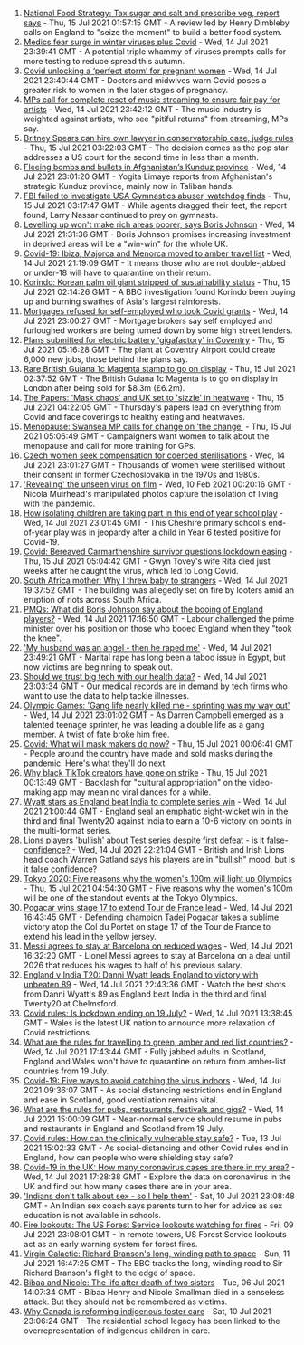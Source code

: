 1. [National Food Strategy: Tax sugar and salt and prescribe veg, report says](https://www.bbc.co.uk/news/uk-57838103) - Thu, 15 Jul 2021 01:57:15 GMT - A review led by Henry Dimbleby calls on England to "seize the moment" to build a better food system.
2. [Medics fear surge in winter viruses plus Covid](https://www.bbc.co.uk/news/health-57837192) - Wed, 14 Jul 2021 23:39:41 GMT - A potential triple whammy of viruses prompts calls for more testing to reduce spread this autumn.
3. [Covid unlocking a ‘perfect storm’ for pregnant women](https://www.bbc.co.uk/news/health-57840159) - Wed, 14 Jul 2021 23:40:44 GMT - Doctors and midwives warn Covid poses a greater risk to women in the later stages of pregnancy.
4. [MPs call for complete reset of music streaming to ensure fair pay for artists](https://www.bbc.co.uk/news/entertainment-arts-57838473) - Wed, 14 Jul 2021 23:42:12 GMT - The music industry is weighted against artists, who see "pitiful returns" from streaming, MPs say.
5. [Britney Spears can hire own lawyer in conservatorship case, judge rules](https://www.bbc.co.uk/news/world-us-canada-57839526) - Thu, 15 Jul 2021 03:22:03 GMT - The decision comes as the pop star addresses a US court for the second time in less than a month.
6. [Fleeing bombs and bullets in Afghanistan’s Kunduz province](https://www.bbc.co.uk/news/world-asia-57841719) - Wed, 14 Jul 2021 23:01:20 GMT - Yogita Limaye reports from Afghanistan's strategic Kunduz province, mainly now in Taliban hands.
7. [FBI failed to investigate USA Gymnastics abuser, watchdog finds](https://www.bbc.co.uk/news/world-us-canada-57844784) - Thu, 15 Jul 2021 03:17:47 GMT - While agents dragged their feet, the report found, Larry Nassar continued to prey on gymnasts.
8. [Levelling up won't make rich areas poorer, says Boris Johnson](https://www.bbc.co.uk/news/uk-politics-57844084) - Wed, 14 Jul 2021 21:31:36 GMT - Boris Johnson promises increasing investment in deprived areas will be a "win-win" for the whole UK.
9. [Covid-19: Ibiza, Majorca and Menorca moved to amber travel list](https://www.bbc.co.uk/news/uk-57839184) - Wed, 14 Jul 2021 21:19:09 GMT - It means those who are not double-jabbed or under-18 will have to quarantine on their return.
10. [Korindo: Korean palm oil giant stripped of sustainability status](https://www.bbc.co.uk/news/world-asia-57845156) - Thu, 15 Jul 2021 02:14:26 GMT - A BBC investigation found Korindo been buying up and burning swathes of Asia's largest rainforests.
11. [Mortgages refused for self-employed who took Covid grants](https://www.bbc.co.uk/news/business-57843756) - Wed, 14 Jul 2021 23:00:27 GMT - Mortgage brokers say self employed and furloughed workers are being turned down by some high street lenders.
12. [Plans submitted for electric battery 'gigafactory' in Coventry](https://www.bbc.co.uk/news/uk-england-coventry-warwickshire-57842375) - Thu, 15 Jul 2021 05:16:28 GMT - The plant at Coventry Airport could create 6,000 new jobs, those behind the plans say.
13. [Rare British Guiana 1c Magenta stamp to go on display](https://www.bbc.co.uk/news/uk-57845086) - Thu, 15 Jul 2021 02:37:52 GMT - The British Guiana 1c Magenta is to go on display in London after being sold for $8.3m (£6.2m).
14. [The Papers: 'Mask chaos' and UK set to 'sizzle' in heatwave](https://www.bbc.co.uk/news/blogs-the-papers-57844734) - Thu, 15 Jul 2021 04:22:05 GMT - Thursday's papers lead on everything from Covid and face coverings to healthy eating and heatwaves.
15. [Menopause: Swansea MP calls for change on 'the change'](https://www.bbc.co.uk/news/uk-wales-57838624) - Thu, 15 Jul 2021 05:06:49 GMT - Campaigners want women to talk about the menopause and call for more training for GPs.
16. [Czech women seek compensation for coerced sterilisations](https://www.bbc.co.uk/news/world-europe-57843624) - Wed, 14 Jul 2021 23:01:27 GMT - Thousands of women were sterilised without their consent in former Czechoslovakia in the 1970s and 1980s.
17. ['Revealing' the unseen virus on film](https://www.bbc.co.uk/news/in-pictures-55981480) - Wed, 10 Feb 2021 00:20:16 GMT - Nicola Muirhead's manipulated photos capture the isolation of living with the pandemic.
18. [How isolating children are taking part in this end of year school play](https://www.bbc.co.uk/news/uk-57837434) - Wed, 14 Jul 2021 23:01:45 GMT - This Cheshire primary school's end-of-year play was in jeopardy after a child in Year 6 tested positive for Covid-19.
19. [Covid: Bereaved Carmarthenshire survivor questions lockdown easing](https://www.bbc.co.uk/news/uk-wales-57838628) - Thu, 15 Jul 2021 05:04:42 GMT - Gwyn Tovey's wife Rita died just weeks after he caught the virus, which led to Long Covid.
20. [South Africa mother: Why I threw baby to strangers](https://www.bbc.co.uk/news/world-africa-57843685) - Wed, 14 Jul 2021 19:37:52 GMT - The building was allegedly set on fire by looters amid an eruption of riots across South Africa.
21. [PMQs: What did Boris Johnson say about the booing of England players?](https://www.bbc.co.uk/news/57837572) - Wed, 14 Jul 2021 17:16:50 GMT - Labour challenged the prime minister over his position on those who booed England when they "took the knee".
22. ['My husband was an angel - then he raped me'](https://www.bbc.co.uk/news/world-middle-east-57694110) - Wed, 14 Jul 2021 23:49:21 GMT - Marital rape has long been a taboo issue in Egypt, but now victims are beginning to speak out.
23. [Should we trust big tech with our health data?](https://www.bbc.co.uk/news/business-57817804) - Wed, 14 Jul 2021 23:03:34 GMT - Our medical records are in demand by tech firms who want to use the data to help tackle illnesses.
24. [Olympic Games: 'Gang life nearly killed me - sprinting was my way out'](https://www.bbc.co.uk/sport/athletics/57656659) - Wed, 14 Jul 2021 23:01:02 GMT - As Darren Campbell emerged as a talented teenage sprinter, he was leading a double life as a gang member. A twist of fate broke him free.
25. [Covid: What will mask makers do now?](https://www.bbc.co.uk/news/newsbeat-57737666) - Thu, 15 Jul 2021 00:06:41 GMT - People around the country have made and sold masks during the pandemic. Here's what they'll do next.
26. [Why black TikTok creators have gone on strike](https://www.bbc.co.uk/news/world-us-canada-57841055) - Thu, 15 Jul 2021 00:13:49 GMT - Backlash for "cultural appropriation" on the video-making app may mean no viral dances for a while.
27. [Wyatt stars as England beat India to complete series win](https://www.bbc.co.uk/sport/cricket/57842923) - Wed, 14 Jul 2021 21:00:44 GMT - England seal an emphatic eight-wicket win in the third and final Twenty20 against India to earn a 10-6 victory on points in the multi-format series.
28. [Lions players 'bullish' about Test series despite first defeat - is it false-confidence?](https://www.bbc.co.uk/sport/rugby-union/57844708) - Wed, 14 Jul 2021 22:21:04 GMT - British and Irish Lions head coach Warren Gatland says his players are in "bullish" mood, but is it false confidence?
29. [Tokyo 2020: Five reasons why the women's 100m will light up Olympics](https://www.bbc.co.uk/sport/olympics/57830148) - Thu, 15 Jul 2021 04:54:30 GMT - Five reasons why the women's 100m will be one of the standout events at the Tokyo Olympics.
30. [Pogacar wins stage 17 to extend Tour de France lead](https://www.bbc.co.uk/sport/cycling/57840945) - Wed, 14 Jul 2021 16:43:45 GMT - Defending champion Tadej Pogacar takes a sublime victory atop the Col du Portet on stage 17 of the Tour de France to extend his lead in the yellow jersey.
31. [Messi agrees to stay at Barcelona on reduced wages](https://www.bbc.co.uk/sport/football/57836300) - Wed, 14 Jul 2021 16:32:20 GMT - Lionel Messi agrees to stay at Barcelona on a deal until 2026 that reduces his wages to half of his previous salary.
32. [England v India T20: Danni Wyatt leads England to victory with unbeaten 89](https://www.bbc.co.uk/sport/av/cricket/57843920) - Wed, 14 Jul 2021 22:43:36 GMT - Watch the best shots from Danni Wyatt's 89 as England beat India in the third and final Twenty20 at Chelmsford.
33. [Covid rules: Is lockdown ending on 19 July?](https://www.bbc.co.uk/news/explainers-52530518) - Wed, 14 Jul 2021 13:38:45 GMT - Wales is the latest UK nation to announce more relaxation of Covid restrictions.
34. [What are the rules for travelling to green, amber and red list countries?](https://www.bbc.co.uk/news/explainers-52544307) - Wed, 14 Jul 2021 17:43:44 GMT - Fully jabbed adults in Scotland, England and Wales won't have to quarantine on return from amber-list countries from 19 July.
35. [Covid-19: Five ways to avoid catching the virus indoors](https://www.bbc.co.uk/news/explainers-53917432) - Wed, 14 Jul 2021 09:36:07 GMT - As social distancing restrictions end in England and ease in Scotland, good ventilation remains vital.
36. [What are the rules for pubs, restaurants, festivals and gigs?](https://www.bbc.co.uk/news/business-52977388) - Wed, 14 Jul 2021 15:00:09 GMT - Near-normal service should resume in pubs and restaurants in England and Scotland from 19 July.
37. [Covid rules: How can the clinically vulnerable stay safe?](https://www.bbc.co.uk/news/health-51997151) - Tue, 13 Jul 2021 15:02:33 GMT - As social-distancing and other Covid rules end in England, how can people who were shielding stay safe?
38. [Covid-19 in the UK: How many coronavirus cases are there in my area?](https://www.bbc.co.uk/news/uk-51768274) - Wed, 14 Jul 2021 17:28:38 GMT - Explore the data on coronavirus in the UK and find out how many cases there are in your area.
39. ['Indians don't talk about sex - so I help them'](https://www.bbc.co.uk/news/stories-56838660) - Sat, 10 Jul 2021 23:08:48 GMT - An Indian sex coach says parents turn to her for advice as sex education is not available in schools.
40. [Fire lookouts: The US Forest Service lookouts watching for fires](https://www.bbc.co.uk/news/world-us-canada-57626403) - Fri, 09 Jul 2021 23:08:01 GMT - In remote towers, US Forest Service lookouts act as an early warning system for forest fires.
41. [Virgin Galactic: Richard Branson's long, winding path to space](https://www.bbc.co.uk/news/science-environment-57798167) - Sun, 11 Jul 2021 16:47:25 GMT - The BBC tracks the long, winding road to Sir Richard Branson's flight to the edge of space.
42. [Bibaa and Nicole: The life after death of two sisters](https://www.bbc.co.uk/news/uk-england-london-57679755) - Tue, 06 Jul 2021 14:07:34 GMT - Bibaa Henry and Nicole Smallman died in a senseless attack. But they should not be remembered as victims.
43. [Why Canada is reforming indigenous foster care](https://www.bbc.co.uk/news/world-us-canada-57646170) - Sat, 10 Jul 2021 23:06:24 GMT - The residential school legacy has been linked to the overrepresentation of indigenous children in care.
